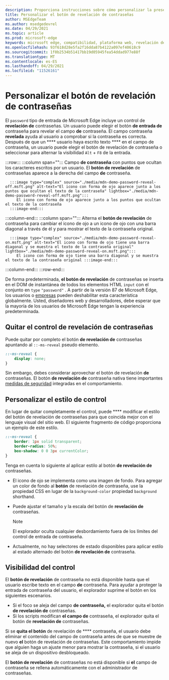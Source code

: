 ```yaml
---
description: Proporciona instrucciones sobre cómo personalizar la presentación del botón de revelación de contraseñas
title: Personalizar el botón de revelación de contraseñas
author: MSEdgeTeam
ms.author: msedgedevrel
ms.date: 04/29/2021
ms.topic: article
ms.prod: microsoft-edge
keywords: microsoft edge, compatibilidad, plataforma web, revelación de contraseñas, icono de ojo
ms.openlocfilehash: 93f618d28e5fa2f16dda87b4122a097ef40618c9
ms.sourcegitcommit: 1f0b2534b51417bb19d05945fea54ddad977e88f
ms.translationtype: MT
ms.contentlocale: es-ES
ms.lasthandoff: 04/29/2021
ms.locfileid: "11526161"
---
```

# <a name="customize-the-password-reveal-button"></a>Personalizar el botón de revelación de contraseñas  

El `password` tipo de entrada de Microsoft Edge incluye un control de **revelación de** contraseñas.  Un usuario puede elegir el botón **de entrada de** contraseña para revelar el campo **de** contraseña.  El campo contraseña **revelada** ayuda al usuario a comprobar si la contraseña es correcta.  Después de que un **** usuario haya escrito texto **** en el campo de contraseña, un usuario puede elegir el botón de revelación de contraseña o seleccionar para alternar la visibilidad `Alt` + `F8` de la entrada.  

:::row:::
   :::column span="":::
      Campo **de contraseña** con puntos que ocultan los caracteres escritos por un usuario.  El **botón de revelación** de contraseñas aparece a la derecha del campo **de** contraseña.
      
      :::image type="complex" source="./media/mdn-demo-password-reveal-off.msft.png" alt-text="El icono con forma de ojo aparece junto a los puntos que ocultan el texto de la contraseña" lightbox="./media/mdn-demo-password-reveal-off.msft.png":::
         El icono con forma de ojo aparece junto a los puntos que ocultan el texto de la contraseña  
      :::image-end:::  
   :::column-end:::
   :::column span="":::
      Alterna el **botón de revelación** de contraseña para cambiar el icono de ojo a un icono de ojo con una barra diagonal a través de él y para mostrar el texto de la contraseña original.  
      
      :::image type="complex" source="./media/mdn-demo-password-reveal-on.msft.png" alt-text="El icono con forma de ojo tiene una barra diagonal y se muestra el texto de la contraseña original" lightbox="./media/mdn-demo-password-reveal-on.msft.png":::
         El icono con forma de ojo tiene una barra diagonal y se muestra el texto de la contraseña original :::image-end:::  
   :::column-end:::
:::row-end:::  

De forma predeterminada, **el botón de revelación** de contraseñas se inserta en el DOM de instantánea de todos los elementos HTML `input` con el conjunto en `type` `"password"` .  A partir de la versión 87 de Microsoft Edge, los usuarios o [empresas][DeployedgeMicrosoftEdgePoliciesPasswordrevealenabled] pueden deshabilitar esta característica globalmente.  Usted, diseñadores web y desarrolladores, debe esperar que la mayoría de los usuarios de Microsoft Edge tengan la experiencia predeterminada.  

## <a name="remove-the-password-reveal-control"></a>Quitar el control de revelación de contraseñas  

Puede quitar por completo el botón **de revelación de** contraseñas apuntando al `::-ms-reveal` pseudo elemento.  

```css
::-ms-reveal {
    display: none;
}
```  

Sin embargo, debes considerar aprovechar el botón de revelación **de** contraseñas.  El botón **de revelación de** contraseña nativa tiene importantes [medidas de seguridad](#visibility-of-the-control) integradas en el comportamiento.  

## <a name="customize-the-control-style"></a>Personalizar el estilo de control  

En lugar de quitar completamente el control, puede **** modificar el estilo del botón de revelación de contraseñas para que coincida mejor con el lenguaje visual del sitio web.  El siguiente fragmento de código proporciona un ejemplo de este estilo.  

```css
::-ms-reveal {
    border: 1px solid transparent;
    border-radius: 50%;
    box-shadow: 0 0 3px currentColor;
}
```  

Tenga en cuenta lo siguiente al aplicar estilo al botón **de revelación de** contraseñas.  

*   El icono de ojo se implementa como una imagen de fondo.  Para agregar un color de fondo al **botón** de revelación de contraseña, use la propiedad CSS en lugar de la `background-color` propiedad `background` shorthand.  
*   Puede ajustar el tamaño y la escala del botón de **revelación de** contraseñas.  
    
    > [!NOTE]
    >El explorador oculta cualquier desbordamiento fuera de los límites del control de entrada de contraseña.  
    
*   Actualmente, no hay selectores de estado disponibles para aplicar estilo al estado alternado del botón **de revelación de** contraseña.  
    
## <a name="visibility-of-the-control"></a>Visibilidad del control  

El **botón de revelación** de contraseña no está disponible hasta que el usuario escribe texto en el campo **de** contraseña.  Para ayudar a proteger la entrada de contraseña del usuario, el explorador suprime el botón en los siguientes escenarios.

*   Si el foco se aleja del campo **de contraseña,** el explorador quita el botón **de revelación de** contraseñas.  
*   Si los scripts modifican **el campo de** contraseña, el explorador quita el botón de **revelación de** contraseñas.  

Si se **quita el botón** de revelación de **** contraseña, el usuario debe eliminar el contenido del campo de contraseña antes de que se muestre de nuevo **el** botón de revelación de contraseñas. Este comportamiento impide que alguien haga un ajuste menor para mostrar la contraseña, si el usuario se aleja de un dispositivo desbloqueado.
    
El **botón de revelación** de contraseñas no está disponible si **el** campo de contraseña se rellena automáticamente con el administrador de contraseñas.  

<!-- links -->  

[DeployedgeMicrosoftEdgePoliciesPasswordrevealenabled]: /deployedge/microsoft-edge-policies#passwordrevealenabled "PasswordRevealEnabled - Microsoft Edge: directivas | Microsoft Docs"  
